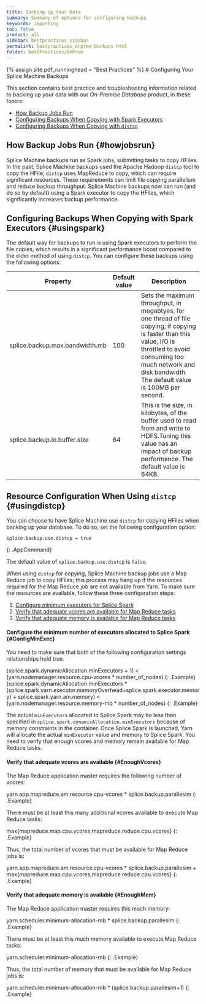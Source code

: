 ```yaml
---
title: Backing Up Your Data
summary: Summary of options for configuring backups
keywords: importing
toc: false
product: all
sidebar: bestpractices_sidebar
permalink: bestpractices_onprem_backups.html
folder: BestPractices/OnPrem
---
```

<section>
<div class="TopicContent" data-swiftype-index="true" markdown="1">
{% assign site.pdf_runninghead = "Best Practices" %}
# Configuring Your Splice Machine Backups

This section contains best practice and troubleshooting information related to backing up your data with our *On-Premise Database* product, in these topics:

* [How Backup Jobs Run](#howjobsrun)
* [Configuring Backups When Copying with Spark Executors](#usingspark)
* [Configuring Backups When Copying with `distcp`](#usingdistcp)

## How Backup Jobs Run {#howjobsrun}

Splice Machine backups run as Spark jobs, submitting tasks to copy HFiles. In the past, Splice Machine backups used the Apache Hadoop `distcp` tool to copy the HFile; `distcp` uses MapReduce to copy, which can require significant resources. These requirements can limit file copying parallelism and reduce backup throughput. Splice Machine backups now can run (and do so by default) using a Spark executor to copy the HFiles, which significantly increases backup performance.

## Configuring Backups When Copying with Spark Executors {#usingspark}

The default way for backups to run is using Spark executors to perform the file copies, which results in a significant performance boost compared to the older method of using `distcp`. You can configure these backups using the following options:

<table>
    <col />
    <col />
    <col />
    <thead>
        <tr>
            <th>Property</th>
            <th>Default value</th>
            <th>Description</th>
        </tr>
    </thead>
    <tbody>
        <tr>
            <td class="CodeFont">splice.backup.max.bandwidth.mb</td>
            <td class="CodeFont">100</td>
            <td>Sets the maximum throughput, in megabtyes, for one thread of file copying; if copying is faster than this value, I/O is throttled to avoid consuming too much network and disk bandwidth. The default value is 100MB per second. </td>
        </tr>
        <tr>
            <td class="CodeFont">splice.backup.io.buffer.size</td>
            <td class="CodeFont">64</td>
            <td>This is the size, in kilobytes, of the buffer used to read from and write to HDFS.Tuning this value has an impact of backup performance. The default value is 64KB.</td>
        </tr>
    </tbody>
</table>

## Resource Configuration When Using `distcp`  {#usingdistcp}

You can choose to have Splice Machine use `distcp` for copying HFiles when backing up your database. To do so, set the following configuration option:

````
splice.backup.use.distcp = true
````
{: .AppCommand}

The default value of `splice.backup.use.distcp` is `false`.

When using `distcp` for copying, Splice Machine backup jobs use a Map Reduce job to copy HFiles; this process may hang up if the resources required for the Map Reduce job are not available from Yarn. To make sure the resources are available, follow these three configuration steps:

1. [Configure minimum executors for Splice Spark](#ConfigMinExec)
2. [Verify that adequate vcores are available for Map Reduce tasks](#EnoughVcores)
3. [Verify that adequate memory is available for Map Reduce tasks](#EnoughMem)

#### Configure the minimum number of executors allocated to Splice Spark {#ConfigMinExec}

You need to make sure that both of the following configuration settings relationships hold true.

  <div class="preWrapperWide" markdown="1">
    (splice.spark.dynamicAllocation.minExecutors + 1) < (yarn.nodemanager.resource.cpu-vcores * number_of_nodes)
  {: .Example}
  </div>

  <div class="preWrapperWide" markdown="1">
    (splice.spark.dynamicAllocation.minExecutors * (splice.spark.yarn.executor.memoryOverhead+splice.spark.executor.memory) + splice.spark.yarn.am.memory) < (yarn.nodemanager.resource.memory-mb * number_of_nodes)
  {: .Example}
  </div>

The actual `minExecutors` allocated to Splice Spark may be less than specified in `splice.spark.dynamicAllocation.minExecutors` because of memory constraints in the container. Once Splice Spark is launched, Yarn will allocate the actual `minExecutor` value and memory to Splice Spark. You need to verify that enough vcores and memory remain available for Map Reduce tasks.

#### Verify that adequate vcores are available {#EnoughVcores}

The Map Reduce application master requires the following number of vcores:
  <div class="preWrapperWide" markdown="1">
    yarn.app.mapreduce.am.resource.cpu-vcores * splice.backup.parallesim
  {: .Example}
  </div>

There must be at least this many additional vcores available to execute Map Reduce tasks:
  <div class="preWrapperWide" markdown="1">
    max{mapreduce.map.cpu.vcores,mapreduce.reduce.cpu.vcores}
  {: .Example}
  </div>

Thus, the total number of vcores that must be available for Map Reduce jobs is:
  <div class="preWrapperWide" markdown="1">
    yarn.app.mapreduce.am.resource.cpu-vcores * splice.backup.parallesim + max{mapreduce.map.cpu.vcores,mapreduce.reduce.cpu.vcores}
  {: .Example}
  </div>

#### Verify that adequate memory is available {#EnoughMem}

The Map Reduce application master requires this much memory:
  <div class="preWrapperWide" markdown="1">
    yarn.scheduler.minimum-allocation-mb * splice.backup.parallesim
  {: .Example}
  </div>

There must be at least this much memory available to execute Map Reduce tasks:
  <div class="preWrapperWide" markdown="1">
    yarn.scheduler.minimum-allocation-mb
  {: .Example}
  </div>

Thus, the total number of memory that must be available for Map Reduce jobs is:
  <div class="preWrapperWide" markdown="1">
    yarn.scheduler.minimum-allocation-mb * (splice.backup.parallesim+1)
  {: .Example}
  </div>

</div>
</section>
